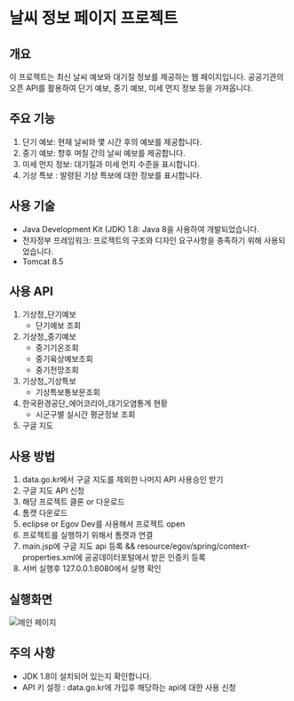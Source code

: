 # 날씨 정보 페이지 프로젝트
## 개요
이 프로젝트는 최신 날씨 예보와 대기질 정보를 제공하는 웹 페이지입니다. 공공기관의 오픈 API를 활용하여 단기 예보, 중기 예보, 미세 먼지 정보 등을 가져옵니다.
<br/>
## 주요 기능
1. 단기 예보: 현재 날씨와 몇 시간 후의 예보를 제공합니다.
2. 중기 예보: 향후 며칠 간의 날씨 예보를 제공합니다.
3. 미세 먼지 정보: 대기질과 미세 먼지 수준을 표시합니다.
4. 기상 특보 : 발령된 기상 특보에 대한 정보를 표시합니다.
## 사용 기술
- Java Development Kit (JDK) 1.8: Java 8을 사용하여 개발되었습니다.
- 전자정부 프레임워크: 프로젝트의 구조와 디자인 요구사항을 충족하기 위해 사용되었습니다.
- Tomcat 8.5
## 사용 API
1. 기상청_단기예보
   - 단기예보 조회
2. 기상청_중기예보
   - 중기기온조회
   - 중기육상예보조회
   - 중기전망조회
3. 기상청_기상특보
   - 기상특보통보문조회
4. 한국환경공단_에어코리아_대기오염통계 현황
   - 시군구별 실시간 평균정보 조회
5. 구글 지도

## 사용 방법
1. data.go.kr에서 구글 지도를 제외한 나머지 API 사용승인 받기
2. 구글 지도 API 신청
3. 해당 프로젝트 클론 or 다운로드
4. 톰캣 다운로드
5. eclipse or Egov Dev를 사용해서 프로젝트 open
6. 프로젝트를 실행하기 위해서 톰캣과 연결
7. main.jsp에 구글 지도 api 등록 
  && resource/egov/spring/context-properties.xml에 공공데이터포털에서 받은 인증키 등록
8. 서버 실행후 127.0.0.1:8080에서 실행 확인

## 실행화면
![메인 페이지](https://github.com/WhiteKIM/weather_info/assets/12975617/1ed8b039-a859-41fe-ac9d-1d5df8261af9)

## 주의 사항
- JDK 1.8이 설치되어 있는지 확인합니다.
- API 키 설정
  : data.go.kr에 가입후 해당하는 api에 대한 사용 신청
